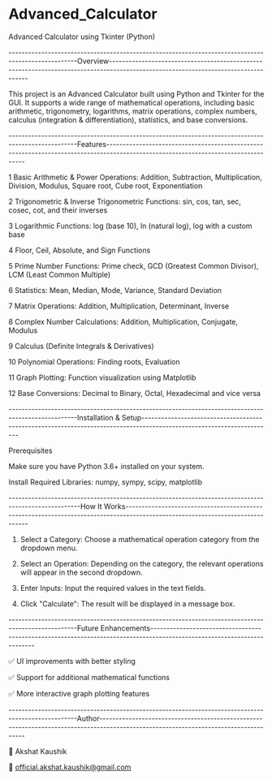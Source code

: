 # Advanced_Calculator
Advanced Calculator using Tkinter (Python)

---------------------------------------------------------------------------------------------------Overview-----------------------------------------------------------------------------------------------------------------------------------

This project is an Advanced Calculator built using Python and Tkinter for the GUI. It supports a wide range of mathematical operations, including basic arithmetic, trigonometry, logarithms, matrix operations, complex numbers, calculus (integration & differentiation), statistics, and base conversions.

---------------------------------------------------------------------------------------------------Features-----------------------------------------------------------------------------------------------------------------------------------

1 Basic Arithmetic & Power Operations: Addition, Subtraction, Multiplication, Division, Modulus, Square root, Cube root, Exponentiation

2 Trigonometric & Inverse Trigonometric Functions: sin, cos, tan, sec, cosec, cot, and their inverses

3 Logarithmic Functions: log (base 10), ln (natural log), log with a custom base

4 Floor, Ceil, Absolute, and Sign Functions

5 Prime Number Functions: Prime check, GCD (Greatest Common Divisor), LCM (Least Common Multiple)

6 Statistics: Mean, Median, Mode, Variance, Standard Deviation

7 Matrix Operations: Addition, Multiplication, Determinant, Inverse

8 Complex Number Calculations: Addition, Multiplication, Conjugate, Modulus

9 Calculus (Definite Integrals & Derivatives)

10 Polynomial Operations: Finding roots, Evaluation

11 Graph Plotting: Function visualization using Matplotlib

12 Base Conversions: Decimal to Binary, Octal, Hexadecimal and vice versa

---------------------------------------------------------------------------------------------------Installation & Setup----------------------------------------------------------------------------------------------------------------------

Prerequisites

Make sure you have Python 3.6+ installed on your system.

Install Required Libraries: numpy, sympy, scipy, matplotlib

----------------------------------------------------------------------------------------------------How It Works------------------------------------------------------------------------------------------------------------------------------

1. Select a Category: Choose a mathematical operation category from the dropdown menu.

2. Select an Operation: Depending on the category, the relevant operations will appear in the second dropdown.

3. Enter Inputs: Input the required values in the text fields.

4. Click "Calculate": The result will be displayed in a message box.

---------------------------------------------------------------------------------------------------Future Enhancements------------------------------------------------------------------------------------------------------------------------

✅ UI improvements with better styling

✅ Support for additional mathematical functions

✅ More interactive graph plotting features

---------------------------------------------------------------------------------------------------Author-------------------------------------------------------------------------------------------------------------------------------------

👤 Akshat Kaushik

📧 official.akshat.kaushik@gmail.com

